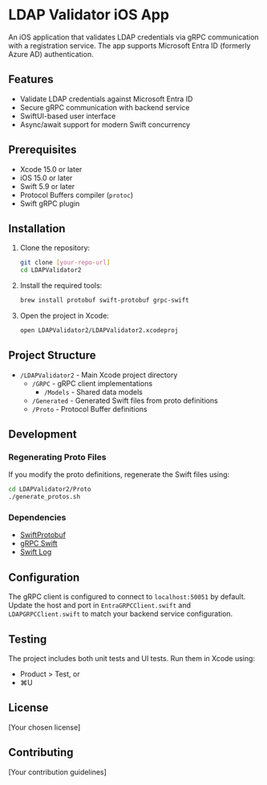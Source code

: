 # LDAP Validator iOS App

An iOS application that validates LDAP credentials via gRPC communication with a registration service. The app supports Microsoft Entra ID (formerly Azure AD) authentication.

## Features

- Validate LDAP credentials against Microsoft Entra ID
- Secure gRPC communication with backend service
- SwiftUI-based user interface
- Async/await support for modern Swift concurrency

## Prerequisites

- Xcode 15.0 or later
- iOS 15.0 or later
- Swift 5.9 or later
- Protocol Buffers compiler (`protoc`)
- Swift gRPC plugin

## Installation

1. Clone the repository:
   ```bash
   git clone [your-repo-url]
   cd LDAPValidator2
   ```

2. Install the required tools:
   ```bash
   brew install protobuf swift-protobuf grpc-swift
   ```

3. Open the project in Xcode:
   ```bash
   open LDAPValidator2/LDAPValidator2.xcodeproj
   ```

## Project Structure

- `/LDAPValidator2` - Main Xcode project directory
  - `/GRPC` - gRPC client implementations
    - `/Models` - Shared data models
  - `/Generated` - Generated Swift files from proto definitions
  - `/Proto` - Protocol Buffer definitions

## Development

### Regenerating Proto Files

If you modify the proto definitions, regenerate the Swift files using:

```bash
cd LDAPValidator2/Proto
./generate_protos.sh
```

### Dependencies

- [SwiftProtobuf](https://github.com/apple/swift-protobuf)
- [gRPC Swift](https://github.com/grpc/grpc-swift)
- [Swift Log](https://github.com/apple/swift-log)

## Configuration

The gRPC client is configured to connect to `localhost:50051` by default. Update the host and port in `EntraGRPCClient.swift` and `LDAPGRPCClient.swift` to match your backend service configuration.

## Testing

The project includes both unit tests and UI tests. Run them in Xcode using:
- Product > Test, or
- ⌘U

## License

[Your chosen license]

## Contributing

[Your contribution guidelines]
